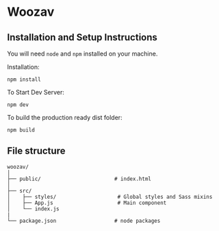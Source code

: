 # Woozav

## Installation and Setup Instructions

You will need `node` and `npm` installed on your machine.

Installation:

`npm install`

To Start Dev Server:

`npm dev`

To build the production ready dist folder:

`npm build`

## File structure

```
woozav/
│
├── public/                        # index.html
│
├── src/
│    ├── styles/              		# Global styles and Sass mixins
│    ├── App.js               		# Main component
│    └── index.js
|
└── package.json                   # node packages
```
